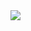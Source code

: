 <img src="https://github-readme-stats.vercel.app/api?username=3ACE-code&&show_icons=true&theme=ayu-mirage&hide=issues&custom_title= Hi I'm "/>

